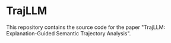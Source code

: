 # TrajLLM

This repository contains the source code for the paper "TrajLLM: Explanation-Guided Semantic Trajectory Analysis".


